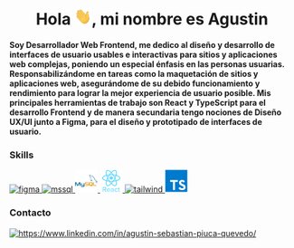 <h1 align="center">Hola <img src="https://github.com/AgusGX2003/AgusGX2003/blob/main/wave.gif" style="width: 30px; height: 30px;">, mi nombre es Agustin</h1>
<h4>Soy Desarrollador Web Frontend, me dedico al diseño y desarrollo de interfaces de usuario usables e interactivas para sitios y aplicaciones web complejas, poniendo un especial énfasis en las personas usuarias. Responsabilizándome en tareas como la maquetación de sitios y aplicaciones web, asegurándome de su debido funcionamiento y rendimiento para lograr la mejor experiencia de usuario posible. Mis principales herramientas de trabajo son React y TypeScript para el desarrollo Frontend y de manera secundaria tengo nociones de Diseño UX/UI junto a Figma, para el diseño y prototipado de interfaces de usuario.</h3>

<h3 align="left">Skills</h3>
<p align="left"> <a href="https://www.figma.com/" target="_blank" rel="noreferrer"> <img src="https://www.vectorlogo.zone/logos/figma/figma-icon.svg" alt="figma" width="40" height="40"/> </a> <a href="https://www.microsoft.com/en-us/sql-server" target="_blank" rel="noreferrer"> <img src="https://www.svgrepo.com/show/303229/microsoft-sql-server-logo.svg" alt="mssql" width="40" height="40"/> </a> <a href="https://www.mysql.com/" target="_blank" rel="noreferrer"> <img src="https://raw.githubusercontent.com/devicons/devicon/master/icons/mysql/mysql-original-wordmark.svg" alt="mysql" width="40" height="40"/> </a><a href="https://reactjs.org/" target="_blank" rel="noreferrer"> <img src="https://raw.githubusercontent.com/devicons/devicon/master/icons/react/react-original-wordmark.svg" alt="react" width="40" height="40"/> </a> <a href="https://tailwindcss.com/" target="_blank" rel="noreferrer"> <img src="https://www.vectorlogo.zone/logos/tailwindcss/tailwindcss-icon.svg" alt="tailwind" width="40" height="40"/> </a> <a href="https://www.typescriptlang.org/" target="_blank" rel="noreferrer"> <img src="https://raw.githubusercontent.com/devicons/devicon/master/icons/typescript/typescript-original.svg" alt="typescript" width="40" height="40"/> </a> </p>

<h3 align="left">Contacto</h3>
<p align="left">
<a href="https://www.linkedin.com/in/agustin-sebastian-piuca-quevedo/" target="blank"><img align="center" src="https://raw.githubusercontent.com/rahuldkjain/github-profile-readme-generator/master/src/images/icons/Social/linked-in-alt.svg" alt="https://www.linkedin.com/in/agustin-sebastian-piuca-quevedo/" height="30" width="40" /></a>
</p>

